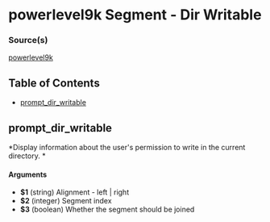 # powerlevel9k Segment - Dir Writable


### Source(s)

[powerlevel9k](https://github.com/bhilburn/powerlevel9k)

## Table of Contents

- [prompt_dir_writable](#prompt_dir_writable)

## prompt_dir_writable
*Display information about the user's permission to write in the current directory. *

#### Arguments

- **$1** (string) Alignment - left | right
- **$2** (integer) Segment index
- **$3** (boolean) Whether the segment should be joined


